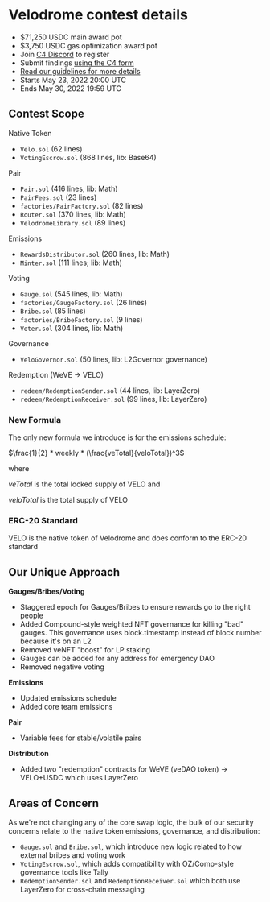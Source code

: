 # Velodrome contest details
- $71,250 USDC main award pot
- $3,750 USDC gas optimization award pot
- Join [C4 Discord](https://discord.gg/code4rena) to register
- Submit findings [using the C4 form](https://code4rena.com/contests/2022-05-velodrome-finance-contest/submit)
- [Read our guidelines for more details](https://docs.code4rena.com/roles/wardens)
- Starts May 23, 2022 20:00 UTC
- Ends May 30, 2022 19:59 UTC

## Contest Scope

  Native Token
  - `Velo.sol` (62 lines)
  - `VotingEscrow.sol` (868 lines, lib: Base64)

  Pair
  - `Pair.sol` (416 lines, lib: Math)
  - `PairFees.sol` (23 lines)
  - `factories/PairFactory.sol` (82 lines)
  - `Router.sol` (370 lines, lib: Math)
  - `VelodromeLibrary.sol` (89 lines)

  Emissions
  - `RewardsDistributor.sol` (260 lines, lib: Math)
  - `Minter.sol` (111 lines; lib: Math)

  Voting
  - `Gauge.sol` (545 lines, lib: Math)
  - `factories/GaugeFactory.sol` (26 lines)
  - `Bribe.sol` (85 lines)
  - `factories/BribeFactory.sol` (9 lines)
  - `Voter.sol` (304 lines, lib: Math)

  Governance
  - `VeloGovernor.sol` (50 lines, lib: L2Governor governance)

  Redemption (WeVE -> VELO)
  - `redeem/RedemptionSender.sol` (44 lines, lib: LayerZero)
  - `redeem/RedemptionReceiver.sol` (99 lines, lib: LayerZero)

### New Formula
  
  The only new formula we introduce is for the emissions schedule:

  $\frac{1}{2} * weekly * (\frac{veTotal}{veloTotal})^3$

  where

  $veTotal$ is the total locked supply of VELO and

  $veloTotal$ is the total supply of VELO

### ERC-20 Standard 

  VELO is the native token of Velodrome and does conform to the ERC-20 standard

## Our Unique Approach

  **Gauges/Bribes/Voting**
  - Staggered epoch for Gauges/Bribes to ensure rewards go to the right people
  - Added Compound-style weighted NFT governance for killing "bad" gauges. This governance uses block.timestamp instead of block.number because it's on an L2
  - Removed veNFT "boost" for LP staking
  - Gauges can be added for any address for emergency DAO
  - Removed negative voting

  **Emissions**
  - Updated emissions schedule
  - Added core team emissions

  **Pair**
  - Variable fees for stable/volatile pairs

  **Distribution**
  - Added two "redemption" contracts for WeVE (veDAO token) -> VELO+USDC which uses LayerZero

## Areas of Concern

  As we're not changing any of the core swap logic, the bulk of our security concerns relate to the native token emissions, governance, and distribution:
  - `Gauge.sol` and `Bribe.sol`, which introduce new logic related to how external bribes and voting work
  - `VotingEscrow.sol`, which adds compatibility with OZ/Comp-style governance tools like Tally
  - `RedemptionSender.sol` and `RedemptionReceiver.sol` which both use LayerZero for cross-chain messaging
